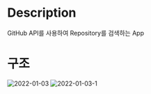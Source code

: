 # Description
GitHub API를 사용하여 Repository를 검색하는 App

# 구조
![2022-01-03](https://user-images.githubusercontent.com/22321021/147909709-0dda475e-9b1c-4234-9e67-3d31d34b9d72.jpg)
![2022-01-03-1](https://user-images.githubusercontent.com/22321021/147912176-4a4f8bc5-10f9-4b99-aa81-801ea6d3fece.jpg)
